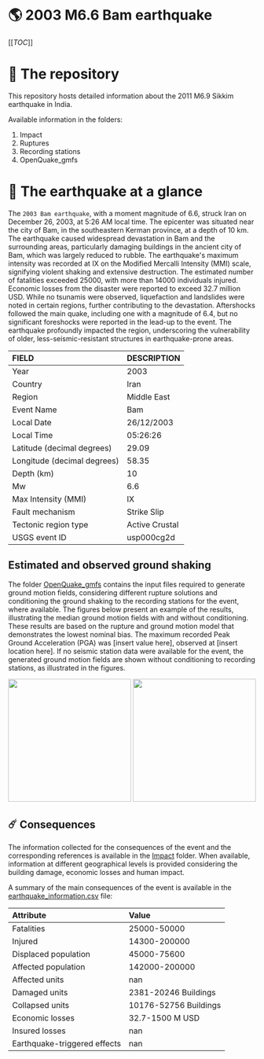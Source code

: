 # 🌎 2003 M6.6 Bam earthquake
[[_TOC_]]

# 📂 The repository

This repository hosts detailed information about the 2011 M6.9 Sikkim earthquake in India.

Available information in the folders:

1. Impact
2. Ruptures
3. Recording stations
4. OpenQuake_gmfs


# 🚀 The earthquake at a glance 

 The `2003 Bam earthquake`, with a moment magnitude of 6.6, struck Iran on December 26, 2003, at 5:26 AM local time. The epicenter was situated near the city of Bam, in the southeastern Kerman province, at a depth of 10 km. The earthquake caused widespread devastation in Bam and the surrounding areas, particularly damaging buildings in the ancient city of Bam, which was largely reduced to rubble. The earthquake's maximum intensity was recorded at IX on the Modified Mercalli Intensity (MMI) scale, signifying violent shaking and extensive destruction. The estimated number of fatalities exceeded 25000, with more than 14000 individuals injured. Economic losses from the disaster were reported to exceed 32.7 million USD. While no tsunamis were observed, liquefaction and landslides were noted in certain regions, further contributing to the devastation. Aftershocks followed the main quake, including one with a magnitude of 6.4, but no significant foreshocks were reported in the lead-up to the event. The earthquake profoundly impacted the region, underscoring the vulnerability of older, less-seismic-resistant structures in earthquake-prone areas.

| FIELD | DESCRIPTION |
|:-------|:-------------|
| Year | 2003 |
| Country | Iran |
| Region | Middle East |
| Event Name | Bam |
| Local Date | 26/12/2003 |
| Local Time | 05:26:26 |
| Latitude (decimal degrees) | 29.09 |
| Longitude (decimal degrees) | 58.35 |
| Depth (km) | 10 |
| Mw | 6.6 |
| Max Intensity (MMI) | IX |
| Fault mechanism | Strike Slip |
| Tectonic region type | Active Crustal |
| USGS event ID | usp000cg2d |

## Estimated and observed ground shaking

The folder [OpenQuake_gmfs](./OpenQuake_gmfs/) contains the input files required to generate ground motion fields, considering different rupture solutions and conditioning the ground shaking to the recording stations for the event, where available. The figures below present an example of the results, illustrating the median ground motion fields with and without conditioning. These results are based on the rupture and ground motion model that demonstrates the lowest nominal bias. The maximum recorded Peak Ground Acceleration (PGA) was [insert value here], observed at [insert location here]. If no seismic station data were available for the event, the generated ground motion fields are shown without conditioning to recording stations, as illustrated in the figures.

<img src="./4.OpenQuake_gmfs/median_gmf_stations_none.png" height="250">
<img src="./4.OpenQuake_gmfs/median_gmf_stations_seismic.png" height="250">

## ☄️ Consequences

The information collected for the consequences of the event and the corresponding references is available in the [Impact](./Impact) folder. When available, information at different geographical levels is provided considering the building damage, economic losses and human impact.

A summary of the main consequences of the event is available in the [earthquake_information.csv](./earthquake_information.csv) file:

| Attribute | Value |
|:-------|:-------------|
| Fatalities | 25000-50000 |
| Injured | 14300-200000 |
| Displaced population | 45000-75600 |
| Affected population | 142000-200000 |
| Affected units | nan |
| Damaged units | 2381-20246 Buildings |
| Collapsed units | 10176-52756 Buildings |
| Economic losses | 32.7-1500 M USD |
| Insured losses | nan |
| Earthquake-triggered effects | nan |